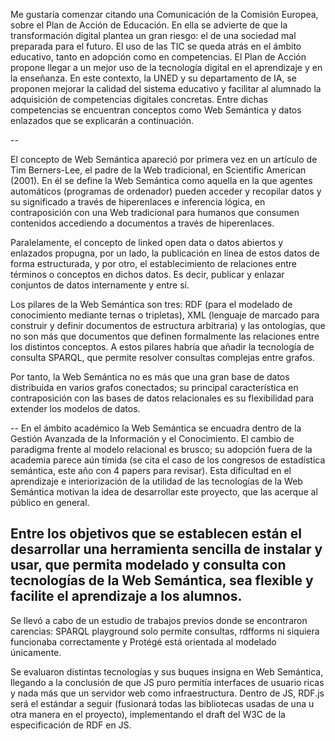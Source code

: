 Me gustaría comenzar citando una Comunicación de la Comisión Europea, sobre el Plan de Acción de Educación. En ella se advierte de que la transformación digital plantea un gran riesgo: el de una sociedad mal preparada para el futuro. El uso de las TIC se queda atrás en el ámbito educativo, tanto en adopción como en competencias. El Plan de Acción propone llegar a un mejor uso de la tecnología digital en el aprendizaje y en la enseñanza. En este contexto, la UNED y su departamento de IA, se proponen mejorar la calidad del sistema educativo y facilitar al alumnado la adquisición de competencias digitales concretas. Entre dichas competencias se encuentran conceptos como Web Semántica y datos enlazados que se explicarán a continuación.

--

El concepto de Web Semántica apareció por primera vez en un artículo de Tim Berners-Lee, el padre de la Web tradicional, en Scientific American (2001). En él se define la Web Semántica como aquella en la que agentes automáticos (programas de ordenador) pueden acceder y recopilar datos y su significado a través de hiperenlaces e inferencia lógica, en contraposición con una Web tradicional para humanos que consumen contenidos accediendo a documentos a través de hiperenlaces. 

Paralelamente, el concepto de linked open data o datos abiertos y enlazados propugna, por un lado, la publicación en línea de estos datos de forma estructurada, y por otro, el establecimiento de relaciones entre términos o conceptos en dichos datos. Es decir, publicar y enlazar conjuntos de datos internamente y entre sí.

Los pilares de la Web Semántica son tres: RDF (para el modelado de conocimiento mediante ternas o tripletas), XML (lenguaje de marcado para construir y definir documentos de estructura arbitraria) y las ontologías, que no son más que documentos que definen formalmente las relaciones entre los distintos conceptos. A estos pilares habría que añadir la tecnología de consulta SPARQL, que permite resolver consultas complejas entre grafos.

Por tanto, la Web Semántica no es más que una gran base de datos distribuida en varios grafos conectados; su principal característica en contraposición con las bases de datos relacionales es su flexibilidad para extender los modelos de datos.

--
En el ámbito académico la Web Semántica se encuadra dentro de la Gestión Avanzada de la Información y el Conocimiento. El cambio de paradigma frente al modelo relacional es brusco; su adopción fuera de la academia parece aún tímida (se cita el caso de los congresos de estadística semántica, este año con 4 papers para revisar). Esta dificultad en el aprendizaje e interiorización de la utilidad de las tecnologías de la Web Semántica motivan la idea de desarrollar este proyecto, que las acerque al público en general.

Entre los objetivos que se establecen están el desarrollar una herramienta sencilla de instalar y usar, que permita modelado y consulta con tecnologías de la Web Semántica, sea flexible y facilite el aprendizaje a los alumnos.
--

Se llevó a cabo de un estudio de trabajos previos donde se encontraron carencias: SPARQL playground solo permite consultas, rdfforms ni siquiera funcionaba correctamente y Protégé está orientada al modelado únicamente.

Se evaluaron distintas tecnologías y sus buques insigna en Web Semántica, llegando a la conclusión de que JS puro permitía interfaces de usuario ricas y nada más que un servidor web como infraestructura. Dentro de JS, RDF.js será el estándar a seguir (fusionará todas las bibliotecas usadas de una u otra manera en el proyecto), implementando el draft del W3C de la especificación de RDF en JS.

